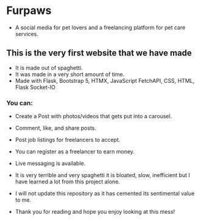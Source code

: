 # Furpaws
- A social media for pet lovers and a freelancing platform for pet care services.
## This is the very first website that we have made
- It is made out of spaghetti.
- It was made in a very short amount of time.
- Made with Flask, Bootstrap 5, HTMX, JavaScript FetchAPI, CSS, HTML, Flask Socket-IO

 ### You can:
 - Create a Post with photos/videos that gets put into a carousel.
 - Comment, like, and share posts.
 - Post job listings for freelancers to accept.
 - You can register as a freelancer to earn money.
 - Live messaging is available.

- It is very terrible and very spaghetti it is bloated, slow, inefficient but I have learned a lot from this project alone.
- I will not update this repository as it has cemented its sentimental value to me.
- Thank you for reading and hope you enjoy looking at this mess!


